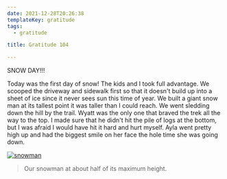 ```yaml
---
date: 2021-12-28T20:26:38
templateKey: gratitude
tags:
  - gratitude

title: Gratitude 104

---
```


SNOW DAY!!!

Today was the first day of snow! The kids and I took full advantage.  We
scooped the driveway and sidewalk first so that it doesn't build up into
a sheet of ice since it never sees sun this time of year.  We built a
giant snow man at its tallest point it was taller than I could reach.
We went sledding down the hill by the trail.  Wyatt was the only one
that braved the trek all the way to the top.  I made sure that he didn't
hit the pile of logs at the bottom, but I was afraid I would have hit it
hard and hurt myself.  Ayla went pretty high up and had the biggest
smile on her face the hole time she was going down.

[![snowman](https://images.waylonwalker.com/snowman-dec-28-2021-small.webp)](https://images.waylonwalker.com/snowman-dec-28-2021.jpg)

> Our snowman at about half of its maximum height.
